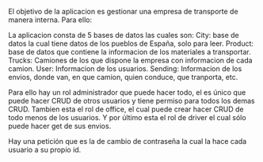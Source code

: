 El objetivo de la aplicacion es gestionar una empresa de transporte de manera interna. Para ello:

La aplicacion consta de 5 bases de datos las cuales son:
    City: base de datos la cual tiene datos de los pueblos de España, solo para leer.
    Product: base de datos que contiene la informacion de los materiales a transportar.
    Trucks: Camiones de los que dispone la empresa con informacion de cada camion.
    User: Informacion de los usuarios.
    Sending: Informacion de los envios, donde van, en que camion, quien conduce, que tranporta, etc.

Para ello hay un rol administrador que puede hacer todo, el es único que puede hacer CRUD de otros usuarios y tiene permiso para todos los demas CRUD.
Tambien esta el rol de office, el cual puede crear hacer CRUD de todo menos de los usuarios.
Y por último esta el rol de driver el cual sólo puede hacer get de sus envios.

Hay una petición que es la de cambio de contraseña la cual la hace cada usuario a su propio id.
